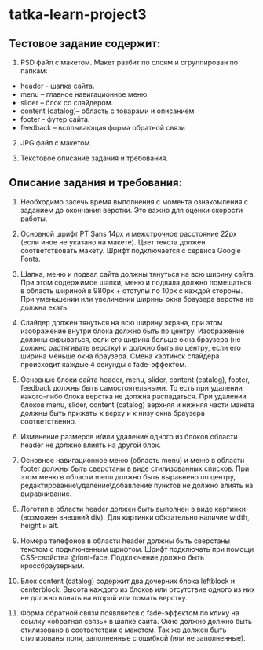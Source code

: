 # tatka-learn-project3

## Тестовое задание содержит:

1. PSD файл с макетом. Макет разбит по слоям и сгруппирован по папкам: 
* header - шапка сайта.
* menu – главное навигационное меню.
* slider – блок со слайдером.
* content (catalog)– область с товарами и описанием.
* footer - футер сайта.
* feedback – всплывающая форма обратной связи
 
2. JPG файл с макетом.
 
3. Текстовое описание задания и требования.
 
## Описание задания и требования:
1. Необходимо засечь время выполнения с момента ознакомления с заданием до окончания верстки. Это важно для оценки скорости работы.
 
2. Основной шрифт PT Sans 14px и межстрочное расстояние 22px (если иное не указано на макете). Цвет текста должен соответствовать макету. Шрифт подключается с сервиса Google Fonts.
 
3. Шапка, меню и подвал сайта должны тянуться на всю ширину сайта. При этом содержимое шапки, меню и подвала должно помещаться в область шириной в 980px + отступы по 10px с каждой стороны. При уменьшении или увеличении ширины окна браузера верстка не должна ехать.
 
4. Слайдер должен тянуться на всю ширину экрана, при этом изображение внутри блока должно быть по центру. Изображение должны скрываться, если его ширина больше окна браузера (не должно растягивать верстку) и должно быть по центру, если его ширина меньше окна браузера. Смена картинок слайдера происходит каждые 4 секунды с fade-эффектом.
 
5. Основные блоки сайта header, menu, slider, content (catalog), footer, feedback должны быть самостоятельными. То есть при удалении какого-либо блока верстка не должна распадаться. При удалении блоков menu, slider, content (catalog) верхняя и нижняя части макета должны быть прижаты к верху и к низу окна браузера соответственно.
6. Изменение размеров и/или удаление одного из блоков области header не должно влиять на другой блок.
 
7. Основное навигационное меню (область menu) и меню в области footer должны быть сверстаны в виде стилизованных списков. При этом меню в области menu должно быть выравнено по центру, редактирование\удаление\добавление пунктов не должно влиять на выравнивание.
 
8. Логотип в области header должен быть выполнен в виде картинки (возможен внешний div). Для картинки обязательно наличие width, height и alt.
 
9. Номера телефонов в области header должны быть сверстаны текстом с подключенным шрифтом. Шрифт подключать при помощи CSS-свойства @font-face. Подключение должно быть кроссбраузерным.
 
10. Блок content (catalog) содержит два дочерних блока leftblock и centerblock. Высота каждого из блоков или отсутствие одного из них не должно влиять на второй или ломать верстку.
 
11. Форма обратной связи появляется с fade-эффектом по клику на ссылку «обратная связь» в шапке сайта. Окно должно должно быть стилизовано в соответствии с макетом. Так же должен быть стилизованы поля, заполненные с ошибкой (или не заполненные).
